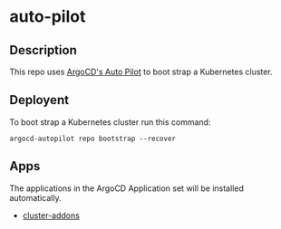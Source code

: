 # auto-pilot

## Description

This repo uses [ArgoCD's Auto Pilot](https://argocd-autopilot.readthedocs.io/en/stable/Getting-Started/) to boot strap a Kubernetes cluster.

## Deployent

To boot strap a Kubernetes cluster run this command:

```
argocd-autopilot repo bootstrap --recover
```

## Apps

The applications in the ArgoCD Application set will be installed automatically.

+ [cluster-addons](https://github.com/polinchw/cluster-addons/tree/dev)